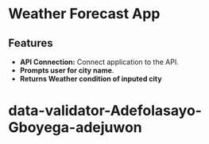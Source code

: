 # Weather Forecast App

## Features
- **API Connection:** Connect application to the API.
- **Prompts user for city name**.
- **Returns Weather condition of inputed city**

# data-validator-Adefolasayo-Gboyega-adejuwon